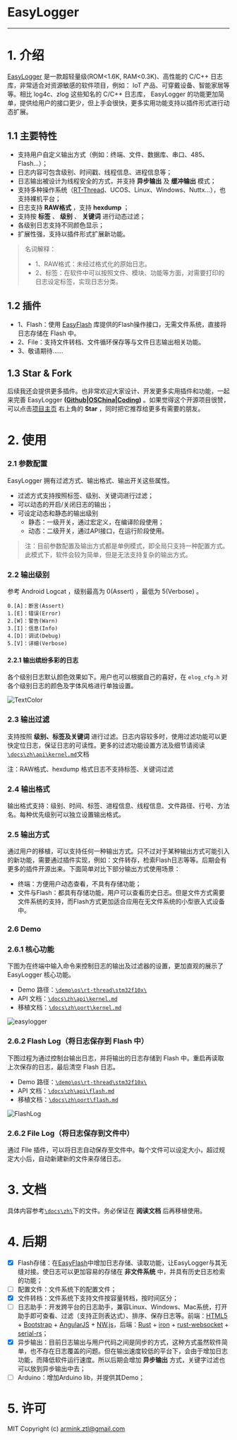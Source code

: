 # EasyLogger

---

# 1. 介绍

[EasyLogger](https://github.com/armink/EasyLogger) 是一款超轻量级(ROM<1.6K, RAM<0.3K)、高性能的 C/C++ 日志库，非常适合对资源敏感的软件项目，例如： IoT 产品、可穿戴设备、智能家居等等。相比 log4c、zlog 这些知名的 C/C++ 日志库， EasyLogger 的功能更加简单，提供给用户的接口更少，但上手会很快，更多实用功能支持以插件形式进行动态扩展。

## 1.1 主要特性

- 支持用户自定义输出方式（例如：终端、文件、数据库、串口、485、Flash...）；
- 日志内容可包含级别、时间戳、线程信息、进程信息等；
- 日志输出被设计为线程安全的方式，并支持 **异步输出** 及 **缓冲输出** 模式；
- 支持多种操作系统（[RT-Thread](http://www.rt-thread.org/)、UCOS、Linux、Windows、Nuttx...），也支持裸机平台；
- 日志支持 **RAW格式** ，支持 **hexdump** ；
- 支持按 **标签**  、 **级别** 、 **关键词** 进行动态过滤；
- 各级别日志支持不同颜色显示；
- 扩展性强，支持以插件形式扩展新功能。

> 名词解释：
>
> - 1、RAW格式：未经过格式化的原始日志。
> - 2、标签：在软件中可以按照文件、模块、功能等方面，对需要打印的日志设定标签，实现日志分类。

## 1.2 插件

- 1、Flash：使用 [EasyFlash](https://github.com/armink/EasyFlash) 库提供的Flash操作接口，无需文件系统，直接将日志存储在 Flash 中。
- 2、File：支持文件转档、文件循环保存等与文件日志输出相关功能。
- 3、敬请期待……

## 1.3 Star & Fork

后续我还会提供更多插件。也非常欢迎大家设计、开发更多实用插件和功能，一起来完善 EasyLogger  **([Github](https://github.com/armink/EasyLogger)|[OSChina](http://git.oschina.net/armink/EasyLogger)|[Coding](https://coding.net/u/armink/p/EasyLogger/git))** 。如果觉得这个开源项目很赞，可以点击[项目主页](https://github.com/armink/EasyLogger) 右上角的 **Star** ，同时把它推荐给更多有需要的朋友。

# 2. 使用

### 2.1 参数配置

EasyLogger 拥有过滤方式、输出格式、输出开关这些属性。

- 过滤方式支持按照标签、级别、关键词进行过滤；
- 可以动态的开启/关闭日志的输出；
- 可设定动态和静态的输出级别
  - 静态：一级开关，通过宏定义，在编译阶段使用；
  - 动态：二级开关，通过API接口，在运行阶段使用。

> 注：目前参数配置及输出方式都是单例模式，即全局只支持一种配置方式。此模式下，软件会较为简单，但是无法支持复杂的输出方式。

### 2.2 输出级别

参考 Android Logcat ，级别最高为 0(Assert) ，最低为 5(Verbose) 。

```
0.[A]：断言(Assert)
1.[E]：错误(Error)
2.[W]：警告(Warn)
3.[I]：信息(Info)
4.[D]：调试(Debug)
5.[V]：详细(Verbose)
```

#### 2.2.1 输出缤纷多彩的日志

各个级别日志默认颜色效果如下。用户也可以根据自己的喜好，在 `elog_cfg.h` 对各个级别日志的颜色及字体风格进行单独设置。

![TextColor](https://raw.githubusercontent.com/armink/EasyLogger/master/docs/zh/images/TextColor.png)

### 2.3 输出过滤

支持按照 **级别、标签及关键词** 进行过滤。日志内容较多时，使用过滤功能可以更快定位日志，保证日志的可读性。更多的过滤功能设置方法及细节请阅读[`\docs\zh\api\kernel.md`](https://github.com/armink/EasyLogger/blob/master/docs/zh/api/kernel.md)文档

注：RAW格式、hexdump 格式日志不支持标签、关键词过滤

### 2.4 输出格式

输出格式支持：级别、时间、标签、进程信息、线程信息、文件路径、行号、方法名。每种优先级别可以独立设置输出格式。

### 2.5 输出方式

通过用户的移植，可以支持任何一种输出方式。只不过对于某种输出方式可能引入的新功能，需要通过插件实现，例如：文件转存，检索Flash日志等等。后期会有更多的插件开源出来。下面简单对比下部分输出方式使用场景：

- 终端：方便用户动态查看，不具有存储功能；
- 文件与Flash：都具有存储功能，用户可以查看历史日志。但是文件方式需要文件系统的支持，而Flash方式更加适合应用在无文件系统的小型嵌入式设备中。

### 2.6 Demo

### 2.6.1 核心功能

下图为在终端中输入命令来控制日志的输出及过滤器的设置，更加直观的展示了 EasyLogger 核心功能。

- Demo 路径：[`\demo\os\rt-thread\stm32f10x\`](https://github.com/armink/EasyLogger/tree/master/demo/os/rt-thread/stm32f10x)
- API 文档：[`\docs\zh\api\kernel.md`](https://github.com/armink/EasyLogger/blob/master/docs/zh/api/kernel.md)
- 移植文档：[`\docs\zh\port\kernel.md`](https://github.com/armink/EasyLogger/blob/master/docs/zh/port/kernel.md)

![easylogger](https://raw.githubusercontent.com/armink/EasyLogger/master/docs/zh/images/EasyLoggerDemo.gif)

### 2.6.2 Flash Log（将日志保存到 Flash 中）

下图过程为通过控制台输出日志，并将输出的日志存储到 Flash 中。重启再读取上次保存的日志，最后清空 Flash 日志。

- Demo 路径：[`\demo\os\rt-thread\stm32f10x\`](https://github.com/armink/EasyLogger/tree/master/demo/os/rt-thread/stm32f10x)
- API 文档：[`\docs\zh\api\flash.md`](https://github.com/armink/EasyLogger/blob/master/docs/zh/api/flash.md)
- 移植文档：[`\docs\zh\port\flash.md`](https://github.com/armink/EasyLogger/blob/master/docs/zh/port/flash.md)

![FlashLog](https://raw.githubusercontent.com/armink/EasyLogger/master/docs/zh/images/LogDemo.gif)

### 2.6.2 File Log（将日志保存到文件中）

通过 FIle 插件，可以将日志自动保存至文件中。每个文件可以设定大小，超过规定大小后，自动新建新的文件来存储日志。

# 3. 文档

具体内容参考[`\docs\zh\`](https://github.com/armink/EasyLogger/tree/master/docs/zh)下的文件。务必保证在 **阅读文档** 后再移植使用。

# 4. 后期

- [x] Flash存储：在[EasyFlash](https://github.com/armink/EasyFlash)中增加日志存储、读取功能，让EasyLogger与其无缝对接。使日志可以更加容易的存储在 **非文件系统** 中，并具有历史日志检索的功能；
- [ ] 配置文件：文件系统下的配置文件；
- [x] 文件转档：文件系统下支持文件按容量转档，按时间区分；
- [ ] 日志助手：开发跨平台的日志助手，兼容Linux、Windows、Mac系统，打开助手即可查看、过滤（支持正则表达式）、排序、保存日志等。前端：[HTML5](https://zh.wikipedia.org/wiki/HTML5) + [Bootstrap](https://github.com/twbs/bootstrap) + [AngularJS](https://angularjs.org/) + [NW.js](http://www.oschina.net/p/nwjs)，后端：[Rust](https://github.com/rust-lang/rust) + [iron](https://github.com/iron/iron) + [rust-websocket](https://github.com/cyderize/rust-websocket) + [serial-rs](https://github.com/dcuddeback/serial-rs)；
- [x] 异步输出：目前日志输出与用户代码之间是同步的方式，这种方式虽然软件简单，也不存在日志覆盖的问题。但在输出速度较低的平台下，会由于增加日志功能，而降低软件运行速度。所以后期会增加 **异步输出** 方式，关键字过滤也可以放到异步输出中去；
- [ ] Arduino：增加Arduino lib，并提供其Demo；

# 5. 许可

MIT Copyright (c) armink.ztl@gmail.com
